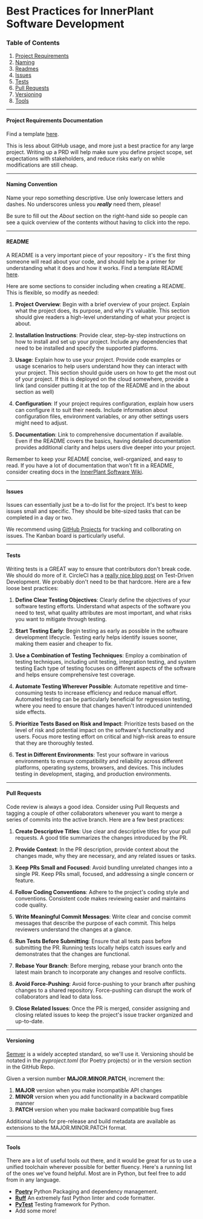# Best Practices for InnerPlant Software Development

### Table of Contents

1. [Project Requirements](#Project-Requirements)
2. [Naming](#Naming-Convention)
3. [Readmes](#README)
4. [Issues](#Issues)
5. [Tests](#Tests)
6. [Pull Requests](#Pull-Requests)
7. [Versioning](#Versioning)
8. [Tools](#Tools)

---

#### Project Requirements Documentation

Find a template [here](https://docs.google.com/document/d/16rlG2PMNmhj8rH4q4BryuydS9yjCwQJGWo11tVci-AU/edit).

This is less about GitHub usage, and more just a best practice for any large project. Writing up a PRD will help make sure you define project scope, set expectations with stakeholders, and reduce risks early on while modifications are still cheap. 

---

#### Naming Convention

Name your repo something descriptive. Use only lowercase letters and dashes. No underscores unless you ***really*** need them, please!

Be sure to fill out the *About* section on the right-hand side so people can see a quick overview of the contents without having to click into the repo.

---

#### README

A README is a very important piece of your repository - it's the first thing someone will read about your code, and should help be a primer for understanding what it does and how it works. Find a template README [here](https://github.com/InnerPlant/.github/blob/main/readme-template.md).

Here are some sections to consider including when creating a README. This is flexible, so modify as needed:

1. **Project Overview**: Begin with a brief overview of your project. Explain what the project does, its purpose, and why it's valuable. This section should give readers a high-level understanding of what your project is about.

2. **Installation Instructions**: Provide clear, step-by-step instructions on how to install and set up your project. Include any dependencies that need to be installed and specify the supported platforms.

3. **Usage**: Explain how to use your project. Provide code examples or usage scenarios to help users understand how they can interact with your project. This section should guide users on how to get the most out of your project. If this is deployed on the cloud somewhere, provide a link (and consider putting it at the top of the README and in the about section as well) 

4. **Configuration**: If your project requires configuration, explain how users can configure it to suit their needs. Include information about configuration files, environment variables, or any other settings users might need to adjust.

5. **Documentation**: Link to comprehensive documentation if available. Even if the README covers the basics, having detailed documentation provides additional clarity and helps users dive deeper into your project.


Remember to keep your README concise, well-organized, and easy to read. If you have a lot of documentation that won't fit in a README, consider creating docs in the [InnerPlant Software Wiki](https://sites.google.com/innerplant.com/innerwiki/software).

---

#### Issues

Issues can essentially just be a to-do list for the project. It's best to keep issues small and specific. They should be bite-sized tasks that can be completed in a day or two.

We recommend using [GitHub Projects](https://docs.github.com/en/issues/planning-and-tracking-with-projects/learning-about-projects/about-projects) for tracking and collborating on issues. The Kanban board is particularly useful.

---

#### Tests
Writing tests is a GREAT way to ensure that contributors don't break code. We should do more of it. CircleCI has a [really nice blog post](https://circleci.com/blog/test-driven-development-tdd/) on Test-Driven Development. We probably don't need to be that hardcore. Here are a few loose best practices:

1. **Define Clear Testing Objectives**: Clearly define the objectives of your software testing efforts. Understand what aspects of the software you need to test, what quality attributes are most important, and what risks you want to mitigate through testing.

2. **Start Testing Early**: Begin testing as early as possible in the software development lifecycle. Testing early helps identify issues sooner, making them easier and cheaper to fix.

3. **Use a Combination of Testing Techniques**: Employ a combination of testing techniques, including unit testing, integration testing, and system testing Each type of testing focuses on different aspects of the software and helps ensure comprehensive test coverage.

4. **Automate Testing Wherever Possible**: Automate repetitive and time-consuming tests to increase efficiency and reduce manual effort. Automated testing can be particularly beneficial for regression testing, where you need to ensure that changes haven't introduced unintended side effects.

5. **Prioritize Tests Based on Risk and Impact**: Prioritize tests based on the level of risk and potential impact on the software's functionality and users. Focus more testing effort on critical and high-risk areas to ensure that they are thoroughly tested.

6. **Test in Different Environments**: Test your software in various environments to ensure compatibility and reliability across different platforms, operating systems, browsers, and devices. This includes testing in development, staging, and production environments.

---

#### Pull Requests

Code review is always a good idea. Consider using Pull Requests and tagging a couple of other collaborators whenever you want to merge a series of commits into the active branch. Here are a few best practices:

1. **Create Descriptive Titles**: Use clear and descriptive titles for your pull requests. A good title summarizes the changes introduced by the PR.

2. **Provide Context**: In the PR description, provide context about the changes made, why they are necessary, and any related issues or tasks.

3. **Keep PRs Small and Focused**: Avoid bundling unrelated changes into a single PR. Keep PRs small, focused, and addressing a single concern or feature.

4. **Follow Coding Conventions**: Adhere to the project's coding style and conventions. Consistent code makes reviewing easier and maintains code quality.

5. **Write Meaningful Commit Messages**: Write clear and concise commit messages that describe the purpose of each commit. This helps reviewers understand the changes at a glance.

6. **Run Tests Before Submitting**: Ensure that all tests pass before submitting the PR. Running tests locally helps catch issues early and demonstrates that the changes are functional.

8. **Rebase Your Branch**: Before merging, rebase your branch onto the latest main branch to incorporate any changes and resolve conflicts.

9. **Avoid Force-Pushing**: Avoid force-pushing to your branch after pushing changes to a shared repository. Force-pushing can disrupt the work of collaborators and lead to data loss.

10. **Close Related Issues**: Once the PR is merged, consider assigning and closing related issues to keep the project's issue tracker organized and up-to-date. 

---

#### Versioning

[Semver](https://semver.org/) is a widely accepted standard, so we'll use it. Versioning should be notated in the *pyproject.toml* (for Poetry projects) or in the version section in the GitHub Repo.

Given a version number **MAJOR.MINOR.PATCH**, increment the:
1. **MAJOR** version when you make incompatible API changes
2. **MINOR** version when you add functionality in a backward compatible manner
3. **PATCH** version when you make backward compatible bug fixes

Additional labels for pre-release and build metadata are available as extensions to the MAJOR.MINOR.PATCH format.

---

#### Tools

There are a lot of useful tools out there, and it would be great for us to use a unified toolchain wherever possible for better fluency. Here's a running list of the ones we've found helpful. Most are in Python, but feel free to add from in any language. 

- **[Poetry](https://python-poetry.org/)** Python Packaging and dependency management.
- **[Ruff](https://docs.astral.sh/ruff/)** An extremely fast Python linter and code formatter.
- **[PyTest](https://docs.pytest.org/en/8.2.x/)** Testing framework for Python.
- Add some more!



